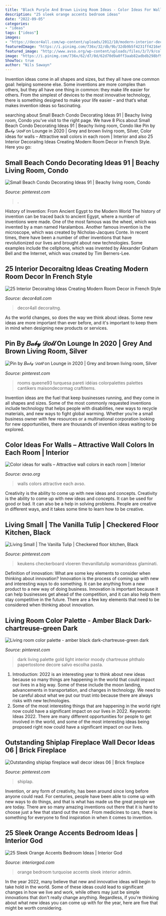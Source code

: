 ```yaml
---
title: "Black Purple And Brown Living Room Ideas - Color Ideas For Walls – Attractive Wall Colors In Each Room"
description: "25 sleek orange accents bedroom ideas"
date: "2022-09-05"
categories:
- "ideas"
tags: ["ideas"]
images:
- "https://decor4all.com/wp-content/uploads/2012/10/modern-interior-decorating-ideas-french-style-22.jpg"
featuredImage: "https://i.pinimg.com/736x/32/db/9b/32db9b5f4231ff4216e9b447a23d0687.jpg"
featured_image: "http://www.avso.org/wp-content/uploads/files/3/7/9/color-ideas-for-walls-attractive-wall-colors-in-each-room-22-379.jpg"
image: "https://i.pinimg.com/736x/62/d7/0d/62d70d9a0ff3aab82adbdb298bf9e769--long-fringes-decoration-design.jpg"
ShowToc: true
author: "Nils Sawayn"
---
```



Invention ideas come in all shapes and sizes, but they all have one common goal: helping someone else. Some inventions are more complex than others, but they all have one thing in common: they make life easier for others. From the simplest of devices to the most innovative technology, there is something designed to make your life easier – and that’s what makes invention ideas so fascinating.

	

		
searching about Small Beach Condo Decorating Ideas 91 | Beachy living room, Condo you've visit to the right page. We have 8 Pics about Small Beach Condo Decorating Ideas 91 | Beachy living room, Condo like Pin by 𝐵𝒶𝒷𝓎 𝒟𝑜𝓁𝓁 on Lounge in 2020 | Grey and brown living room, Silver, Color ideas for walls – Attractive wall colors in each room | Interior and also 25 Interior Decoraitng Ideas Creating Modern Room Decor in French Style. Here you go:
		
    
## Small Beach Condo Decorating Ideas 91 | Beachy Living Room, Condo

<img loading=lazy src="https://i.pinimg.com/736x/f5/27/31/f52731ca7b5a033ba40623e9e3033319.jpg" onerror="this.onerror=null;this.src='https://tse2.mm.bing.net/th?id=OIP.evDcif9GHKCRYTj1cTSpdgHaLF&amp;pid=15.1';" alt="Small Beach Condo Decorating Ideas 91 | Beachy living room, Condo">

_Source: pinterest.com_

>. 

	

History of Invention: From Ancient Egypt to the Modern World
The history of invention can be traced back to ancient Egypt, where a number of inventions were made. One of the most famous was the wheel, which was invented by a man named Haralambos. Another famous invention is the microscope, which was created by Nicholas-Jacques Conte. In recent times, there have been a number of other inventions that have revolutionized our lives and brought about new technologies. Some examples include the cellphone, which was invented by Alexander Graham Bell and the Internet, which was created by Tim Berners-Lee.

    
## 25 Interior Decoraitng Ideas Creating Modern Room Decor In French Style

<img loading=lazy src="https://decor4all.com/wp-content/uploads/2012/10/modern-interior-decorating-ideas-french-style-22.jpg" onerror="this.onerror=null;this.src='https://tse4.mm.bing.net/th?id=OIP.KEy9DUfuaNC4MGa-o3ldaQHaIV&amp;pid=15.1';" alt="25 Interior Decoraitng Ideas Creating Modern Room Decor in French Style">

_Source: decor4all.com_

>decor4all decoraitng. 

	

As the world changes, so does the way we think about ideas. Some new ideas are more important than ever before, and it's important to keep them in mind when designing new products or services.

    
## Pin By 𝐵𝒶𝒷𝓎 𝒟𝑜𝓁𝓁 On Lounge In 2020 | Grey And Brown Living Room, Silver

<img loading=lazy src="https://i.pinimg.com/736x/32/db/9b/32db9b5f4231ff4216e9b447a23d0687.jpg" onerror="this.onerror=null;this.src='https://tse2.mm.bing.net/th?id=OIP.i97LLDXivu-0Vo2MtUKhTwHaJ3&amp;pid=15.1';" alt="Pin by 𝐵𝒶𝒷𝓎 𝒟𝑜𝓁𝓁 on Lounge in 2020 | Grey and brown living room, Silver">

_Source: pinterest.com_

>rooms queene93 turquesa pareti idéias colorpalettes palettes cantikers maisondecormag craftitems. 

	

Invention ideas are the fuel that keep businesses running, and they come in all shapes and sizes. Some of the most commonly requested inventions include technology that helps people with disabilities, new ways to recycle materials, and new ways to fight global warming. Whether you’re a small business owner with few resources or a multinational corporation looking for new opportunities, there are thousands of invention ideas waiting to be explored.

    
## Color Ideas For Walls – Attractive Wall Colors In Each Room | Interior

<img loading=lazy src="http://www.avso.org/wp-content/uploads/files/3/7/9/color-ideas-for-walls-attractive-wall-colors-in-each-room-22-379.jpg" onerror="this.onerror=null;this.src='https://tse2.mm.bing.net/th?id=OIP.VWyDBKIrQ1_JrhZ4UCDN1wHaJ4&amp;pid=15.1';" alt="Color ideas for walls – Attractive wall colors in each room | Interior">

_Source: avso.org_

>walls colors attractive each avso. 

	

Creativity is the ability to come up with new ideas and concepts.
Creativity is the ability to come up with new ideas and concepts. It can be used for good or bad. It can also be a help in solving problems. People are creative in different ways, and it takes some time to learn how to be creative.

    
## Living Small | The Vanilla Tulip | Checkered Floor Kitchen, Black

<img loading=lazy src="https://i.pinimg.com/736x/85/0b/e9/850be93565595d5027afa6c2fe3ad710--checkered-floor-kitchen-home-decor-kitchen.jpg" onerror="this.onerror=null;this.src='https://tse3.mm.bing.net/th?id=OIP.pzDtTrQ36RNantDygmHetwAAAA&amp;pid=15.1';" alt="Living Small | The Vanilla Tulip | Checkered floor kitchen, Black">

_Source: pinterest.com_

>keukens checkerboard vloeren thevanillatulip womanideas glaminati. 

	

Definition of innovation: What are some key elements to consider when thinking about innovation?
Innovation is the process of coming up with new and interesting ways to do something. It can be anything from a new product to a new way of doing business. Innovation is important because it can help businesses get ahead of the competition, and it can also help them stay competitive in the future.
There are a few key elements that need to be considered when thinking about innovation.

    
## Living Room Color Palette - Amber Black Dark-chartreuse-green Dark

<img loading=lazy src="https://i.pinimg.com/736x/62/d7/0d/62d70d9a0ff3aab82adbdb298bf9e769--long-fringes-decoration-design.jpg" onerror="this.onerror=null;this.src='https://tse4.mm.bing.net/th?id=OIP.avCcoag05WYDFdkwgO6cawC8FK&amp;pid=15.1';" alt="Living room color palette - amber black dark-chartreuse-green dark">

_Source: pinterest.com_

>dark living palette gold light interior moody chartreuse phthalo papertostone decore salvo escolha pasta. 

	

1) Introduction: 2022 is an interesting year to think about new ideas because so many things are happening in the world that could impact our lives in a big way. Some of these include the moon landing, advancements in transportation, and changes in technology. We need to be careful about what we put our trust into because there are always risks with new technologies.
2) Some of the most interesting things that are happening in the world right now could have a significant impact on our lives in 2022. Keywords: Ideas 2022. There are many different opportunities for people to get involved in the world, and some of the most interesting ideas being proposed right now could have a significant impact on our lives.

    
## Outstanding Shiplap Fireplace Wall Decor Ideas 06 | Brick Fireplace

<img loading=lazy src="https://i.pinimg.com/736x/c8/0e/65/c80e658b0d2174164711e2a7188d0aeb.jpg" onerror="this.onerror=null;this.src='https://tse3.mm.bing.net/th?id=OIP.CvIV2LONqiE1hl37apz5OAHaLJ&amp;pid=15.1';" alt="Outstanding shiplap fireplace wall decor ideas 06 | Brick fireplace">

_Source: pinterest.com_

>shiplap. 

	

Invention, or any form of creativity, has been around since long before anyone could read. For centuries, people have been able to come up with new ways to do things, and that is what has made us the great people we are today. There are so many amazing inventions out there that it is hard to choose just a few that stand out the most. From medicines to cars, there is something for everyone to find inspiration in when it comes to invention.

    
## 25 Sleek Orange Accents Bedroom Ideas | Interior God

<img loading=lazy src="http://interiorgod.com/wp-content/uploads/2016/06/orange-and-turquoise-room.png" onerror="this.onerror=null;this.src='https://tse1.mm.bing.net/th?id=OIP.0T_BIwuOL4a4yEK3GWffwAHaJ4&amp;pid=15.1';" alt="25 Sleek Orange Accents Bedroom Ideas | Interior God">

_Source: interiorgod.com_

>orange bedroom turquoise accents sleek interior admin. 

	

In the year 2022, many believe that new and innovative ideas will begin to take hold in the world. Some of these ideas could lead to significant changes in how we live and work, while others may just be simple innovations that don't really change anything. Regardless, if you're thinking about what new ideas you can come up with for the year, here are five that might be worth considering.

